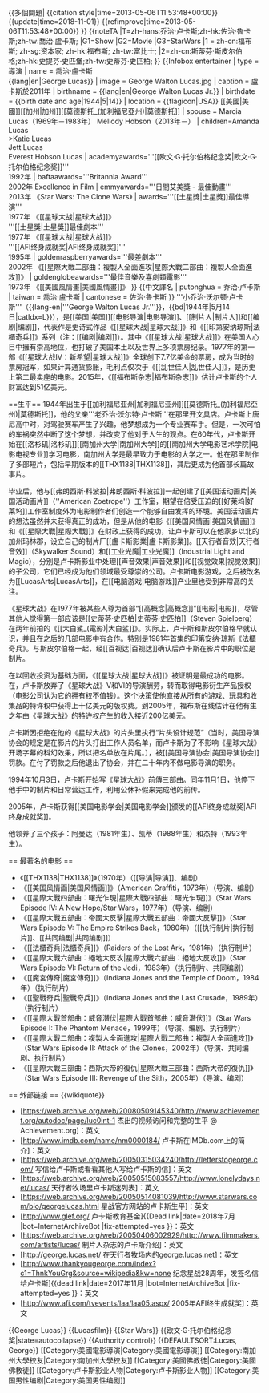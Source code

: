 {{多個問題|
{{citation style|time=2013-05-06T11:53:48+00:00}}
{{update|time=2018-11-01}}
{{refimprove|time=2013-05-06T11:53:48+00:00}}
}}
{{noteTA
|T=zh-hans:乔治·卢卡斯;zh-hk:佐治·魯卡斯;zh-tw:喬治·盧卡斯;
|G1=Show
|G2=Movie
|G3=StarWars
|1 = zh-cn:福布斯; zh-sg:资本家; zh-hk:福布斯; zh-tw:富比士;
|2=zh-cn:斯蒂芬·斯皮尔伯格;zh-hk:史提芬·史匹堡;zh-tw:史蒂芬·史匹柏;
}}
{{Infobox entertainer
| type = 導演
| name = 喬治·盧卡斯<br />{{lang|en|George Lucas}}
| image = George Walton Lucas.jpg
| caption = 盧卡斯於2011年
| birthname = {{lang|en|George Walton Lucas Jr.}}
| birthdate = {{birth date and age|1944|5|14}}
| location = {{flagicon|USA}} [[美國|美國]][[加州|加州]][[莫德斯托_(加利福尼亞州)|莫德斯托]]
| spouse = Marcia Lucas（1969年－1983年）
Mellody Hobson（2013年－）
| children=Amanda Lucas<br />>Katie Lucas<br />Jett Lucas<br />Everest Hobson Lucas
| academyawards='''[[欧文·G·托尔伯格纪念奖|欧文·G·托尔伯格纪念奖]]'''<br />1992年
| baftaawards='''Britannia Award'''<br />2002年 Excellence in Film
| emmyawards='''日間艾美獎 - 最佳動畫'''<br />2013年 《Star Wars: The Clone Wars》
| awards='''[[土星獎|土星獎]]最佳導演'''<br />1977年 《[[星球大战|星球大战]]》 <br /> '''[[土星獎|土星獎]]最佳劇本'''<br />1977年 《[[星球大战|星球大战]]》 <br /> '''[[AFI终身成就奖|AFI终身成就奖]]'''<br />1995年
| goldenraspberryawards='''最差劇本'''<br />2002年 《[[星際大戰二部曲：複製人全面進攻|星際大戰二部曲：複製人全面進攻]]》
| goldenglobeawards='''最佳音樂及喜劇類電影'''<br />1973年 《[[美國風情畫|美國風情畫]]》
}}
{{中文譯名
| putonghua = 乔治·卢卡斯
| taiwan    = 喬治·盧卡斯
| cantonese = 佐治·魯卡斯
}}
'''小乔治·沃尔顿·卢卡斯'''（{{lang-en|'''George Walton Lucas Jr.'''}}，{{bd|1944年|5月14日|catIdx=L}}），是[[美国|美国]][[电影导演|电影导演]]、[[制片人|制片人]]和[[编剧|编剧]]，代表作是史诗式作品《[[星球大战|星球大战]]》和《[[印第安纳琼斯|法櫃奇兵]]》系列（注：[[编剧|编剧]]）。其中《[[星球大战|星球大战]]》在美国人心目中擁有崇高地位，也打破了美国本土以及世界上多项票房纪录。1977年的第一部《[[星球大战IV：新希望|星球大战]]》全球创下7.7亿美金的票房，成为当时的票房冠军，如果计算通货膨胀，毛利点仅次于《[[乱世佳人|乱世佳人]]》，是历史上第二最卖座的电影。2015年，《[[福布斯杂志|福布斯杂志]]》估计卢卡斯的个人财富达到51亿美元。

==生平==
1944年出生于[[加利福尼亚州|加利福尼亚州]][[莫德斯托_(加利福尼亞州)|莫德斯托]]，他的父亲'''老乔治·沃尔特·卢卡斯'''在那里开文具店。卢卡斯上唐尼高中时，对驾驶赛车产生了兴趣，他梦想成为一个专业赛车手。但是，一次可怕的车祸突然中断了这个梦想，并改变了他对于人生的观点。在60年代，卢卡斯开始在[[洛杉矶|洛杉矶]][[南加州大学|南加州大学]]的[[南加州大学电影艺术学院|电影电视专业]]学习电影，南加州大学是最早致力于电影的大学之一。他在那里制作了多部短片，包括早期版本的[[THX1138|THX1138]]，其后更成为他首部长篇故事片。

毕业后，他与[[弗朗西斯·科波拉|弗朗西斯·科波拉]]一起创建了[[美国活动画片|美国活动画片]]（''American Zoetrope''）工作室，期望在倍受压迫的[[好莱坞|好莱坞]]工作室制度外为电影制作者们创造一个能够自由发挥的环境。美国活动画片的想法虽然并未获得真正的成功，但是从他的电影《[[美国风情画|美国风情画]]》和《[[星際大戰|星際大戰]]》在财政上获得的成功，让卢卡斯可以在他家乡以北的加州玛林郡，设立自己的制片厂[[盧卡斯影業|盧卡斯影業]]。[[天行者音效|天行者音效]]（Skywalker Sound）和[[工业光魔|工业光魔]]（Industrial Light and Magic），分别是卢卡斯影业中处理[[声音效果|声音效果]]和[[视觉效果|视觉效果]]的子公司，它们已经成为他们领域最受尊崇的公司。卢卡斯电影游戏，之后被改名为[[LucasArts|LucasArts]]，在[[电脑游戏|电脑游戏]]产业里也受到非常高的关注。

《星球大战》在1977年被某些人尊为首部“[[高概念|高概念]]”[[电影|电影]]，尽管其他人觉得第一部应该是[[史蒂芬·史匹柏|史蒂芬·史匹柏]]（Steven Spielberg）在两年前拍的《[[大白鯊_(電影)|大白鲨]]》。实际上，卢卡斯和斯皮尔伯格早就认识，并且在之后的几部电影中有合作。特别是1981年首集的印第安纳·琼斯《法櫃奇兵》。与斯皮尔伯格一起，经[[百视达|百视达]]确认后卢卡斯在影片中的职位是制片。

在以回收投资为基础方面，《[[星球大战|星球大战]]》被证明是最成功的电影。在，卢卡斯放弃了《星球大战》V和VI的导演酬劳，转而取得电影衍生产品授权（电影公司认为它的拥有权不值钱）。这个决策使他直接从所有的游戏、玩具和收集品的特许权中获得上十亿美元的版权费。到2005年，福布斯在线估计在他有生之年由《星球大战》的特许权产生的收入接近200亿美元。

卢卡斯因拒绝在他的《星球大战》的片头里执行“片头设计规范”（当时，美国导演协会的规定是在影片的片头打出工作人员名单，而卢卡斯为了不影响《星球大战》开场字幕的科幻效果，所以把名单放在片尾。），被[[美国导演协会|美国导演协会]]罚款。在付了罚款之后他退出了协会，并在二十年内不做电影导演的职务。

1994年10月3日，卢卡斯开始写《星球大战》前傳三部曲。同年11月1日，他停下他手中的制片和日常营运工作，利用公休补假来完成他的前传。

2005年，卢卡斯获得[[美国电影学会|美国电影学会]]颁发的[[AFI终身成就奖|AFI终身成就奖]]。

他领养了三个孩子：阿曼达（1981年生）、凯蒂（1988年生）和杰特（1993年生）。

== 最著名的电影 ==
* 《[[THX1138|THX1138]]》（1970年）（[[导演|导演]]、编剧）
* 《[[美国风情画|美国风情画]]》（American Graffiti，1973年）（导演、编剧）
* 《[[星際大戰四部曲：曙光乍現|星際大戰四部曲：曙光乍現]]》（Star Wars Episode IV: A New Hope/Star Wars，1977年）（导演、编剧）
* 《[[星際大戰五部曲：帝國大反擊|星際大戰五部曲：帝國大反擊]]》（Star Wars Episode V: The Empire Strikes Back，1980年）（[[执行制片|执行制片]]、[[共同编剧|共同编剧]]）
* 《[[法櫃奇兵|法櫃奇兵]]》（Raiders of the Lost Ark，1981年）（执行制片）
* 《[[星際大戰六部曲：絕地大反攻|星際大戰六部曲：絕地大反攻]]》（Star Wars Episode VI: Return of the Jedi，1983年）（执行制片、共同编剧）
* 《[[魔宮傳奇|魔宮傳奇]]》（Indiana Jones and the Temple of Doom，1984年）（执行制片）
* 《[[聖戰奇兵|聖戰奇兵]]》（Indiana Jones and the Last Crusade，1989年）（执行制片）
* 《[[星際大戰首部曲：威脅潛伏|星際大戰首部曲：威脅潛伏]]》（Star Wars Episode I: The Phantom Menace，1999年）（导演、编剧、执行制片）
* 《[[星際大戰二部曲：複製人全面進攻|星際大戰二部曲：複製人全面進攻]]》（Star Wars Episode II: Attack of the Clones，2002年）（导演、共同编剧、执行制片）
* 《[[星際大戰三部曲：西斯大帝的復仇|星際大戰三部曲：西斯大帝的復仇]]》（Star Wars Episode III: Revenge of the Sith，2005年）（导演、编剧）

== 外部链接 ==
{{wikiquote}}
* [https://web.archive.org/web/20080509145340/http://www.achievement.org/autodoc/page/luc0int-1 杰出的视频访问和完整的生平 @ Achievement.org]：英文
* [http://www.imdb.com/name/nm0000184/ 卢卡斯在IMDb.com上的简介]：英文
* [https://web.archive.org/web/20050315034240/http://letterstogeorge.com/ 写信给卢卡斯或看看其他人写给卢卡斯的信]：英文
* [https://web.archive.org/web/20050515083557/http://www.lonelydays.net/lucas/ 天行者牧场里卢卡斯迷列表]：英文
* [https://web.archive.org/web/20050514081039/http://www.starwars.com/bio/georgelucas.html 星战官方网站的卢卡斯生平]：英文
* [http://www.glef.org/ 卢卡斯教育基金]{{Dead link|date=2018年7月 |bot=InternetArchiveBot |fix-attempted=yes }}：英文
* [https://web.archive.org/web/20050406002929/http://www.filmmakers.com/artists/lucas/ 制片人杂志的卢卡斯介绍]：英文
* [http://george.lucas.net/ 在天行者牧场内的george.lucas.net]：英文
* [http://www.thankyougeorge.com/index?c1=ThnkYouGrg&source=wikipedia&kw=none 纪念星战28周年，发签名信给卢卡斯]{{dead link|date=2017年11月 |bot=InternetArchiveBot |fix-attempted=yes }}：英文
* [http://www.afi.com/tvevents/laa/laa05.aspx/ 2005年AFI终生成就奖]：英文

{{George Lucas}}
{{Lucasfilm}}
{{Star Wars}}
{{欧文·G·托尔伯格纪念奖|state=autocollapse}}
{{Authority control}}
{{DEFAULTSORT:Lucas, George}}
[[Category:美國電影導演|Category:美國電影導演]]
[[Category:南加州大學校友|Category:南加州大學校友]]
[[Category:美國佛教徒|Category:美國佛教徒]]
[[Category:卢卡斯影业人物|Category:卢卡斯影业人物]]
[[Category:美国男性编剧|Category:美国男性编剧]]